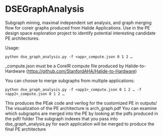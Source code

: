 # DSEGraphAnalysis
Subgraph mining, maximal independent set analysis, and graph merging flow for coreir graphs produced from Halide Applications. Use in the PE design space exploration project to identify potential interesting candidate PE architectures.

Usage:
```
python dse_graph_analysis.py -f <app>_compute.json 0 1 2 … 
```
<app>_compute.json must be a CoreIR compute file produced by Halide-to-Hardware (https://github.com/StanfordAHA/Halide-to-Hardware)
  
You can choose to merge subgraphs from multiple applications:
```
python dse_graph_analysis.py -f <app1>_compute.json 0 1 2 … -f <app2>_compute.json 0 1 2 … 
```
  
This produces the PEak code and verilog for the customized PE in outputs/
The visualization of the PE architecture is arch_graph.pdf
You can examine which subgraphs are merged into the PE by looking at the pdfs produced in the pdf/ folder
The subgraph indexes that you pass into dse_graph_analysis.py for each application will be merged to produce the final PE architecture
  
